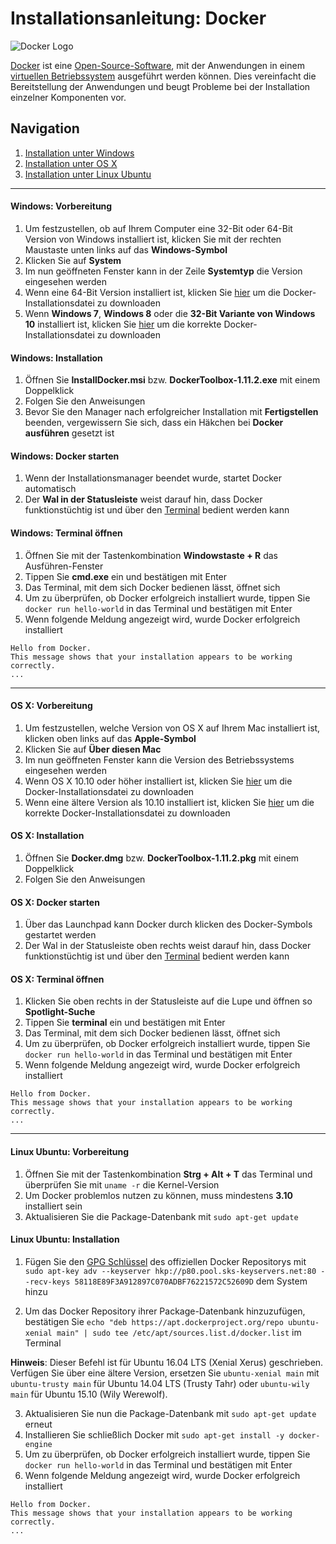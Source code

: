 # Installationsanleitung: Docker

![Docker Logo](https://upload.wikimedia.org/wikipedia/commons/7/79/Docker_%28container_engine%29_logo.png)

[Docker](https://www.docker.com) ist eine [Open-Source-Software](https://de.wikipedia.org/wiki/Open_Source), mit der Anwendungen in einem [virtuellen Betriebssystem](https://de.wikipedia.org/wiki/Virtualisierung_(Informatik)) ausgeführt werden können. Dies vereinfacht die Bereitstellung der Anwendungen und beugt Probleme bei der Installation einzelner Komponenten vor.

## Navigation
1. [Installation unter Windows](#windows-vorbereitung)
2. [Installation unter OS X](#os-x-vorbereitung)
3. [Installation unter Linux Ubuntu](#linux-ubuntu-vorbereitung)

***

#### Windows: Vorbereitung
1. Um festzustellen, ob auf Ihrem Computer eine 32-Bit oder 64-Bit Version von Windows installiert ist, klicken Sie mit der rechten Maustaste unten links auf das **Windows-Symbol**
2. Klicken Sie auf **System**
3. Im nun geöffneten Fenster kann in der Zeile **Systemtyp** die Version eingesehen werden
4. Wenn eine 64-Bit Version installiert ist, klicken Sie [hier](https://download.docker.com/win/beta/InstallDocker.msi) um die Docker-Installationsdatei zu downloaden
5. Wenn **Windows 7**, **Windows 8** oder die **32-Bit Variante von Windows 10** installiert ist, klicken Sie [hier](https://github.com/docker/toolbox/releases/download/v1.11.2/DockerToolbox-1.11.2.exe) um die korrekte Docker-Installationsdatei zu downloaden

#### Windows: Installation
1. Öffnen Sie **InstallDocker.msi** bzw. **DockerToolbox-1.11.2.exe** mit einem Doppelklick
2. Folgen Sie den Anweisungen
3. Bevor Sie den Manager nach erfolgreicher Installation mit **Fertigstellen** beenden, vergewissern Sie sich, dass ein Häkchen bei **Docker ausführen** gesetzt ist

#### Windows: Docker starten
1. Wenn der Installationsmanager beendet wurde, startet Docker automatisch
2. Der **Wal in der Statusleiste** weist darauf hin, dass Docker funktionstüchtig ist und über den [Terminal](https://de.wikipedia.org/wiki/Terminal_(Computer)) bedient werden kann

#### Windows: Terminal öffnen
1. Öffnen Sie mit der Tastenkombination **Windowstaste + R** das Ausführen-Fenster
2. Tippen Sie **cmd.exe** ein und bestätigen mit Enter
3. Das Terminal, mit dem sich Docker bedienen lässt, öffnet sich
4. Um zu überprüfen, ob Docker erfolgreich installiert wurde, tippen Sie `docker run hello-world` in das Terminal und bestätigen mit Enter
5. Wenn folgende Meldung angezeigt wird, wurde Docker erfolgreich installiert

~~~
Hello from Docker.
This message shows that your installation appears to be working correctly.
...
~~~

***

#### OS X: Vorbereitung
1. Um festzustellen, welche Version von OS X auf Ihrem Mac installiert ist, klicken oben links auf das **Apple-Symbol**
2. Klicken Sie auf **Über diesen Mac**
3. Im nun geöffneten Fenster kann die Version des Betriebssystems eingesehen werden
4. Wenn OS X 10.10 oder höher installiert ist, klicken Sie [hier](https://download.docker.com/mac/beta/Docker.dmg) um die Docker-Installationsdatei zu downloaden
5. Wenn eine ältere Version als 10.10 installiert ist, klicken Sie [hier](https://github.com/docker/toolbox/releases/download/v1.11.2/DockerToolbox-1.11.2.pkg) um die korrekte Docker-Installationsdatei zu downloaden

#### OS X: Installation
1. Öffnen Sie **Docker.dmg** bzw. **DockerToolbox-1.11.2.pkg** mit einem Doppelklick
2. Folgen Sie den Anweisungen

#### OS X: Docker starten
1. Über das Launchpad kann Docker durch klicken des Docker-Symbols gestartet werden
2. Der Wal in der Statusleiste oben rechts weist darauf hin, dass Docker funktionstüchtig ist und über den [Terminal](https://de.wikipedia.org/wiki/Terminal_(Computer)) bedient werden kann

#### OS X: Terminal öffnen
1. Klicken Sie oben rechts in der Statusleiste auf die Lupe und öffnen so **Spotlight-Suche**
2. Tippen Sie **terminal** ein und bestätigen mit Enter
3. Das Terminal, mit dem sich Docker bedienen lässt, öffnet sich
4. Um zu überprüfen, ob Docker erfolgreich installiert wurde, tippen Sie `docker run hello-world` in das Terminal und bestätigen mit Enter
5. Wenn folgende Meldung angezeigt wird, wurde Docker erfolgreich installiert

~~~
Hello from Docker.
This message shows that your installation appears to be working correctly.
...
~~~

***

#### Linux Ubuntu: Vorbereitung
1. Öffnen Sie mit der Tastenkombination **Strg + Alt + T** das Terminal und überprüfen Sie mit `uname -r` die Kernel-Version
2. Um Docker problemlos nutzen zu können, muss mindestens **3.10** installiert sein
3. Aktualisieren Sie die Package-Datenbank mit `sudo apt-get update`

#### Linux Ubuntu: Installation
1. Fügen Sie den [GPG Schlüssel](https://de.wikipedia.org/wiki/GNU_Privacy_Guard) des offiziellen Docker Repositorys mit `sudo apt-key adv --keyserver hkp://p80.pool.sks-keyservers.net:80 --recv-keys 58118E89F3A912897C070ADBF76221572C52609D` dem System hinzu

2. Um das Docker Repository ihrer Package-Datenbank hinzuzufügen, bestätigen Sie `echo "deb https://apt.dockerproject.org/repo ubuntu-xenial main" | sudo tee /etc/apt/sources.list.d/docker.list` im Terminal

**Hinweis**: Dieser Befehl ist für Ubuntu 16.04 LTS (Xenial Xerus) geschrieben. Verfügen Sie über eine ältere Version, ersetzen Sie `ubuntu-xenial main` mit `ubuntu-trusty main` für Ubuntu 14.04 LTS (Trusty Tahr) oder `ubuntu-wily main` für Ubuntu 15.10 (Wily Werewolf).

3. Aktualisieren Sie nun die Package-Datenbank mit `sudo apt-get update` erneut
4. Installieren Sie schließlich Docker mit `sudo apt-get install -y docker-engine`
5. Um zu überprüfen, ob Docker erfolgreich installiert wurde, tippen Sie `docker run hello-world` in das Terminal und bestätigen mit Enter
6. Wenn folgende Meldung angezeigt wird, wurde Docker erfolgreich installiert

~~~
Hello from Docker.
This message shows that your installation appears to be working correctly.
...
~~~
